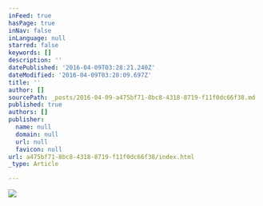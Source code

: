 ```yaml
---
inFeed: true
hasPage: true
inNav: false
inLanguage: null
starred: false
keywords: []
description: ''
datePublished: '2016-04-09T03:28:21.240Z'
dateModified: '2016-04-09T03:28:09.697Z'
title: ''
author: []
sourcePath: _posts/2016-04-09-a475bf71-8bc8-4318-8719-f11f0dc66f38.md
published: true
authors: []
publisher:
  name: null
  domain: null
  url: null
  favicon: null
url: a475bf71-8bc8-4318-8719-f11f0dc66f38/index.html
_type: Article

---
```

![](https://the-grid-user-content.s3-us-west-2.amazonaws.com/e28d99eb-38c4-48f5-bfc6-7606689a9d33.jpg)